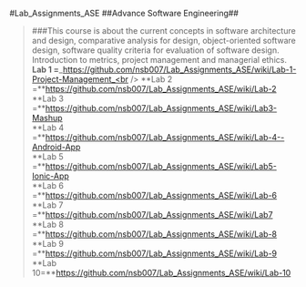 #Lab_Assignments_ASE
##Advance Software Engineering##
>###This course is about the current concepts in software architecture and design, comparative analysis for design, object-oriented software design, software quality criteria for evaluation of software design. Introduction to metrics, project management and managerial ethics.<Br />
**Lab 1 =**_https://github.com/nsb007/Lab_Assignments_ASE/wiki/Lab-1-Project-Management_<br />
**Lab 2 =**https://github.com/nsb007/Lab_Assignments_ASE/wiki/Lab-2<br />
**Lab 3 =**https://github.com/nsb007/Lab_Assignments_ASE/wiki/Lab3-Mashup<br />
**Lab 4 =**https://github.com/nsb007/Lab_Assignments_ASE/wiki/Lab-4--Android-App<br />
**Lab 5 =**https://github.com/nsb007/Lab_Assignments_ASE/wiki/Lab5-Ionic-App<br />
**Lab 6 =**https://github.com/nsb007/Lab_Assignments_ASE/wiki/Lab-6<br />
**Lab 7 =**https://github.com/nsb007/Lab_Assignments_ASE/wiki/Lab7<br />
**Lab 8 =**https://github.com/nsb007/Lab_Assignments_ASE/wiki/Lab-8<br />
**Lab 9 =**https://github.com/nsb007/Lab_Assignments_ASE/wiki/Lab-9<br />
**Lab 10=**https://github.com/nsb007/Lab_Assignments_ASE/wiki/Lab-10<br />
